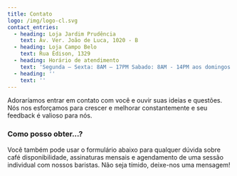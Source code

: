 ```yaml
---
title: Contato
logo: /img/logo-cl.svg
contact_entries:
  - heading: Loja Jardim Prudência
    text: Av. Ver. João de Luca, 1020 - B
  - heading: Loja Campo Belo
    text: Rua Édison, 1329
  - heading: Horário de atendimento
    text: 'Segunda – Sexta: 8AM – 17PM Sabado: 8AM - 14PM aos domingos - fechado'
  - heading: ''
    text: ''
---
```

Adoraríamos entrar em contato com você e ouvir suas ideias e
questões. Nós nos esforçamos para crescer e melhorar constantemente e seu feedback
é valioso para nós.

<h3 class="f4 b lh-title mb2">Como posso obter…?</h3>

Você também pode usar o formulário abaixo para qualquer dúvida sobre café
disponibilidade, assinaturas mensais e agendamento de uma sessão individual
com nossos baristas. Não seja tímido, deixe-nos uma mensagem!